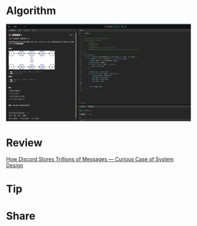 # Algorithm

![](../../../images/temp/zhenran-2023-11-12-lc.png)

# Review

[How Discord Stores Trillions of Messages — Curious Case of System Design](https://medium.com/gitconnected/how-discord-stores-trillions-of-messages-curious-case-of-system-design-b6328f387196)

# Tip



# Share

